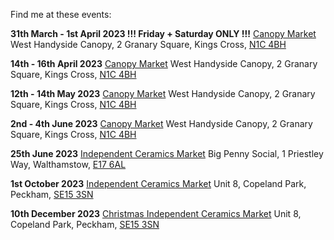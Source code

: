 Find me at these events: 

**31th March - 1st April 2023  !!! Friday + Saturday ONLY !!!**
[Canopy Market](https://canopymarket.co.uk)
West Handyside Canopy, 2 Granary Square, Kings Cross, [N1C 4BH](https://goo.gl/maps/NxaPYgzJYQFjHLCG9)

**14th - 16th April 2023**
[Canopy Market](https://canopymarket.co.uk)
West Handyside Canopy, 2 Granary Square, Kings Cross, [N1C 4BH](https://goo.gl/maps/NxaPYgzJYQFjHLCG9)

**12th - 14th May 2023**
[Canopy Market](https://canopymarket.co.uk)
West Handyside Canopy, 2 Granary Square, Kings Cross, [N1C 4BH](https://goo.gl/maps/NxaPYgzJYQFjHLCG9)

**2nd - 4th June 2023**
[Canopy Market](https://canopymarket.co.uk)
West Handyside Canopy, 2 Granary Square, Kings Cross, [N1C 4BH](https://goo.gl/maps/NxaPYgzJYQFjHLCG9)

**25th June 2023**
[Independent Ceramics Market](https://www.facebook.com/events/1478164259268692)
Big Penny Social, 1 Priestley Way, Walthamstow, [E17 6AL](https://goo.gl/maps/HZtRSXbc3DhJmKWn8)

**1st October 2023**
[Independent Ceramics Market](https://www.facebook.com/events/461257675806396)
Unit 8, Copeland Park, Peckham, [SE15 3SN](https://goo.gl/maps/tEmTvFwMsj6TaF1y5)

**10th December 2023**
[Christmas Independent Ceramics Market](https://www.facebook.com/events/1009774049645169)
Unit 8, Copeland Park, Peckham, [SE15 3SN](https://goo.gl/maps/tEmTvFwMsj6TaF1y5)
